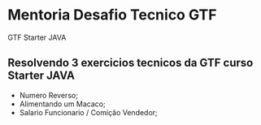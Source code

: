 # Mentoria Desafio Tecnico GTF
GTF Starter JAVA
 
## Resolvendo 3 exercicios tecnicos da GTF curso Starter JAVA
- Numero Reverso;
- Alimentando um Macaco;
- Salario Funcionario / Comição Vendedor;
